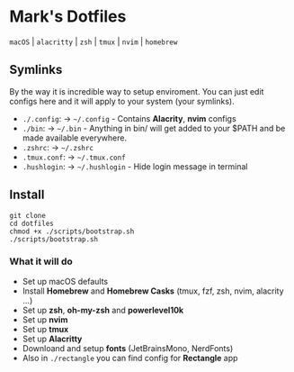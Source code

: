 # Mark's Dotfiles

`macOS` | `alacritty` | `zsh` | `tmux` | `nvim` | `homebrew`

## Symlinks

By the way it is incredible way to setup enviroment. You can just edit configs
here and it will apply to your system (your symlinks).

- `./.config`: -> `~/.config` - Contains **Alacrity**, **nvim** configs
- `./bin`: -> `~/.bin` - Anything in bin/ will get added to your $PATH and be made available everywhere.
- `.zshrc`: -> `~/.zshrc`
- `.tmux.conf`: -> `~/.tmux.conf`
- `.hushlogin`: -> `~/.hushlogin` - Hide login message in terminal

## Install

```terminal
git clone
cd dotfiles
chmod +x ./scripts/bootstrap.sh
./scripts/bootstrap.sh
```

### What it will do

- Set up macOS defaults
- Install **Homebrew** and **Homebrew Casks** (tmux, fzf, zsh, nvim, alacrity ...)
- Set up **zsh**, **oh-my-zsh** and **powerlevel10k**
- Set up **nvim**
- Set up **tmux**
- Set up **Alacritty**
- Downloand and setup **fonts** (JetBrainsMono, NerdFonts)
- Also in `./rectangle` you can find config for **Rectangle** app
